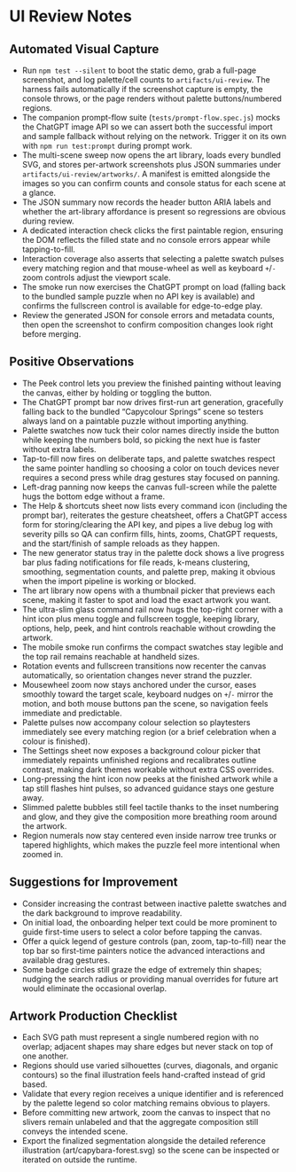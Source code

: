 # UI Review Notes

## Automated Visual Capture
- Run `npm test --silent` to boot the static demo, grab a full-page screenshot, and log palette/cell counts to `artifacts/ui-review`. The harness fails automatically if the screenshot capture is empty, the console throws, or the page renders without palette buttons/numbered regions.
- The companion prompt-flow suite (`tests/prompt-flow.spec.js`) mocks the ChatGPT image API so we can assert both the successful import and sample fallback without relying on the network. Trigger it on its own with `npm run test:prompt` during prompt work.
- The multi-scene sweep now opens the art library, loads every bundled SVG, and stores per-artwork screenshots plus JSON summaries under `artifacts/ui-review/artworks/`. A manifest is emitted alongside the images so you can confirm counts and console status for each scene at a glance.
- The JSON summary now records the header button ARIA labels and whether the art-library affordance is present so regressions are obvious during review.
- A dedicated interaction check clicks the first paintable region, ensuring the DOM reflects the filled state and no console errors appear while tapping-to-fill.
- Interaction coverage also asserts that selecting a palette swatch pulses every matching region and that mouse-wheel as well as keyboard `+`/`-` zoom controls adjust the viewport scale.
- The smoke run now exercises the ChatGPT prompt on load (falling back to the bundled sample puzzle when no API key is available) and confirms the fullscreen control is available for edge-to-edge play.
- Review the generated JSON for console errors and metadata counts, then open the screenshot to confirm composition changes look right before merging.

## Positive Observations
- The Peek control lets you preview the finished painting without leaving the canvas, either by holding or toggling the button.
- The ChatGPT prompt bar now drives first-run art generation, gracefully falling back to the bundled “Capycolour Springs” scene so testers always land on a paintable puzzle without importing anything.
- Palette swatches now tuck their color names directly inside the button while keeping the numbers bold, so picking the next hue is faster without extra labels.
- Tap-to-fill now fires on deliberate taps, and palette swatches respect the same pointer handling so choosing a color on touch devices never requires a second press while drag gestures stay focused on panning.
- Left-drag panning now keeps the canvas full-screen while the palette hugs the bottom edge without a frame.
- The Help & shortcuts sheet now lists every command icon (including the prompt bar), reiterates the gesture cheatsheet, offers a ChatGPT access form for storing/clearing the API key, and pipes a live debug log with severity pills so QA can confirm fills, hints, zooms, ChatGPT requests, and the start/finish of sample reloads as they happen.
- The new generator status tray in the palette dock shows a live progress bar plus fading notifications for file reads, k-means clustering, smoothing, segmentation counts, and palette prep, making it obvious when the import pipeline is working or blocked.
- The art library now opens with a thumbnail picker that previews each scene, making it faster to spot and load the exact artwork you want.
- The ultra-slim glass command rail now hugs the top-right corner with a hint icon plus menu toggle and fullscreen toggle, keeping library, options, help, peek, and hint controls reachable without crowding the artwork.
- The mobile smoke run confirms the compact swatches stay legible and the top rail remains reachable at handheld sizes.
- Rotation events and fullscreen transitions now recenter the canvas automatically, so orientation changes never strand the puzzler.
- Mousewheel zoom now stays anchored under the cursor, eases smoothly toward the target scale, keyboard nudges on `+`/`-` mirror the motion, and both mouse buttons pan the scene, so navigation feels immediate and predictable.
- Palette pulses now accompany colour selection so playtesters immediately see every matching region (or a brief celebration when a colour is finished).
- The Settings sheet now exposes a background colour picker that immediately repaints unfinished regions and recalibrates outline contrast, making dark themes workable without extra CSS overrides.
- Long-pressing the hint icon now peeks at the finished artwork while a tap still flashes hint pulses, so advanced guidance stays one gesture away.
- Slimmed palette bubbles still feel tactile thanks to the inset numbering and glow, and they give the composition more breathing room around the artwork.
- Region numerals now stay centered even inside narrow tree trunks or tapered highlights, which makes the puzzle feel more intentional when zoomed in.

## Suggestions for Improvement
- Consider increasing the contrast between inactive palette swatches and the dark background to improve readability.
- On initial load, the onboarding helper text could be more prominent to guide first-time users to select a color before tapping the canvas.
- Offer a quick legend of gesture controls (pan, zoom, tap-to-fill) near the top bar so first-time painters notice the advanced interactions and available drag gestures.
- Some badge circles still graze the edge of extremely thin shapes; nudging the search radius or providing manual overrides for future art would eliminate the occasional overlap.

## Artwork Production Checklist
- Each SVG path must represent a single numbered region with no overlap; adjacent shapes may share edges but never stack on top of one another.
- Regions should use varied silhouettes (curves, diagonals, and organic contours) so the final illustration feels hand-crafted instead of grid based.
- Validate that every region receives a unique identifier and is referenced by the palette legend so color matching remains obvious to players.
- Before committing new artwork, zoom the canvas to inspect that no slivers remain unlabeled and that the aggregate composition still conveys the intended scene.
- Export the finalized segmentation alongside the detailed reference illustration (art/capybara-forest.svg) so the scene can be inspected or iterated on outside the runtime.
